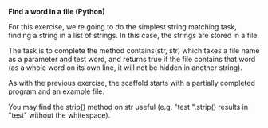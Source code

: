 <b>Find a word in a file (Python)</b>

For this exercise, we're going to do the simplest string matching task, finding a string in a list of strings. In this case, the strings are stored in a file.

The task is to complete the method contains(str, str) which takes a file name as a parameter and test word, and returns true if the file contains that word (as a whole word on its own line, it will not be hidden in another string).

As with the previous exercise, the scaffold starts with a partially completed program and an example file.

You may find the strip() method on str useful (e.g. "test ".strip() results in "test" without the whitespace).